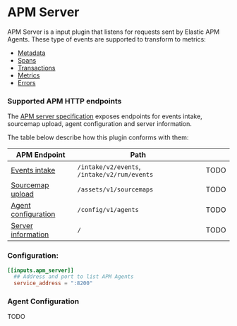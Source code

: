 # APM Server

APM Server is a input plugin that listens for requests sent by Elastic APM Agents. 
These type of events are supported to transform to metrics:

* [Metadata][datamodel_metadata]
* [Spans][datamodel_spans]
* [Transactions][datamodel_transactions]
* [Metrics][datamodel_metrics]
* [Errors][datamodel_errors]

### Supported APM HTTP endpoints
The [APM server specification][apm_endpoints] exposes endpoints for events intake, sourcemap upload, agent configuration and server information. 

The table below describe how this plugin conforms with them:

| APM Endpoint                                          | Path                                          |       |
|-------------------------------------------------------|-----------------------------------------------|-------|
| [Events intake][endpoint_events_intake]               | `/intake/v2/events`, `/intake/v2/rum/events`  | TODO  |
| [Sourcemap upload][endpoint_sourcemap_upload]         | `/assets/v1/sourcemaps`                       | TODO  |
| [Agent configuration][endpoint_agent_configuration]   | `/config/v1/agents`                           | TODO  |
| [Server information][endpoint_server_information]     | `/`                                           | TODO  |

### Configuration:

```toml
[[inputs.apm_server]]
  ## Address and port to list APM Agents
  service_address = ":8200"
```

### Agent Configuration
TODO

[datamodel_metadata]: https://www.elastic.co/guide/en/apm/get-started/7.6/metadata.html
[datamodel_spans]: https://www.elastic.co/guide/en/apm/get-started/current/transaction-spans.html
[datamodel_transactions]: https://www.elastic.co/guide/en/apm/get-started/current/transactions.html
[datamodel_metrics]: https://www.elastic.co/guide/en/apm/get-started/current/metrics.html
[datamodel_errors]: https://www.elastic.co/guide/en/apm/get-started/current/errors.html
[apm_endpoints]: https://www.elastic.co/guide/en/apm/server/current/intake-api.html
[endpoint_events_intake]: https://www.elastic.co/guide/en/apm/server/current/events-api.html
[endpoint_sourcemap_upload]: https://www.elastic.co/guide/en/apm/server/current/sourcemap-api.html
[endpoint_agent_configuration]: https://www.elastic.co/guide/en/apm/server/current/agent-configuration-api.html
[endpoint_server_information]: https://www.elastic.co/guide/en/apm/server/current/server-info.html
